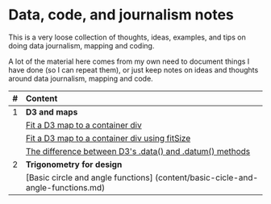 # Data, code, and journalism notes

This is a very loose collection of thoughts, ideas, examples, and tips on doing data journalism, mapping and coding. 

A lot of the material here comes from my own need to document things I have done (so I can repeat them), or just keep notes on ideas and thoughts around data journalism, mapping and code. 

| # | Content | 
| :- |:-| 
| 1 | **D3 and maps** |
|  | [Fit a D3 map to a container div](content/fit-a-d3-map-to-a-container-div.md) |  
|  | [Fit a D3 map to a container div using fitSize](content/fit-a-d3-map-to-a-container-div-with-fitSize.md) |
|  | [The difference between D3's .data() and .datum() methods](content/d3-data()-versus-d3-datum().md) |
| 2 | **Trigonometry for design** |
|  | [Basic circle and angle functions] (content/basic-cicle-and-angle-functions.md) |




